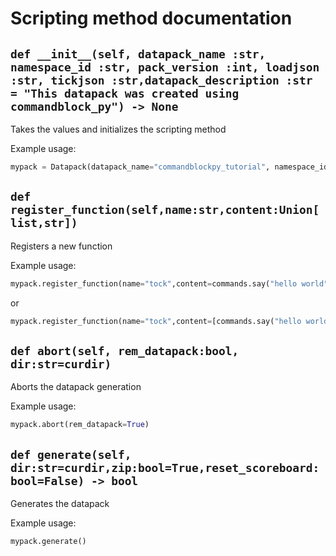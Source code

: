 # Scripting method documentation

## `def __init__(self, datapack_name :str, namespace_id :str, pack_version :int, loadjson :str, tickjson :str,datapack_description :str = "This datapack was created using commandblock_py") -> None`
Takes the values and initializes the scripting method

Example usage:
```py
mypack = Datapack(datapack_name="commandblockpy_tutorial", namespace_id="hw", pack_version=7, datapack_description="My brand new datapack", loadjson="load", tickjson="tock")
```

## `def register_function(self,name:str,content:Union[list,str])`
Registers a new function

Example usage:
```py
mypack.register_function(name="tock",content=commands.say("hello world"))
```
or
```py
mypack.register_function(name="tock",content=[commands.say("hello world"),commands.say("hello world 2")])
```

## `def abort(self, rem_datapack:bool, dir:str=curdir)`
Aborts the datapack generation

Example usage:
```py
mypack.abort(rem_datapack=True)
```

## `def generate(self, dir:str=curdir,zip:bool=True,reset_scoreboard:bool=False) -> bool`
Generates the datapack

Example usage:
```py
mypack.generate()
```
